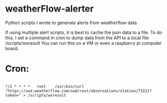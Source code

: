 # weatherFlow-alerter
Python scripts I wrote to generate alerts from weatherflow data

If using multiple alert scripts, it is best to cache the json data to a file.  To do this, I set a command in cron to dump data from the API to a local file: /scripts/wxresult  You can run this on a VM or even a raspberry pi computer board.

# Cron:
<code>
*/2 * * * *   root    /usr/bin/curl "https://swd.weatherflow.com/swd/rest/observations/station/73221?token=<put your Weatherflow API token here>" > /scripts/wxresult
  </code>
